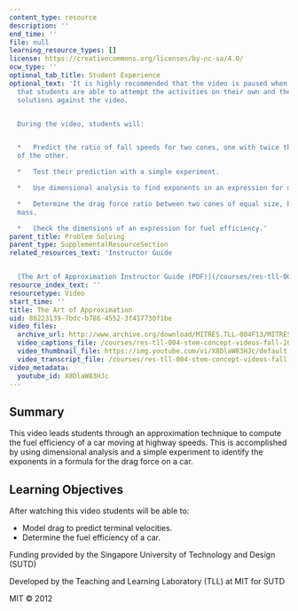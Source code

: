 ```yaml
---
content_type: resource
description: ''
end_time: ''
file: null
learning_resource_types: []
license: https://creativecommons.org/licenses/by-nc-sa/4.0/
ocw_type: ''
optional_tab_title: Student Experience
optional_text: 'It is highly recommended that the video is paused when prompted so
  that students are able to attempt the activities on their own and then check their
  solutions against the video.


  During the video, students will:


  *   Predict the ratio of fall speeds for two cones, one with twice the diameter
  of the other.

  *   Test their prediction with a simple experiment.

  *   Use dimensional analysis to find exponents in an expression for drag.

  *   Determine the drag force ratio between two cones of equal size, but different
  mass.

  *   Check the dimensions of an expression for fuel efficiency.'
parent_title: Problem Solving
parent_type: SupplementalResourceSection
related_resources_text: 'Instructor Guide


  [The Art of Approximation Instructor Guide (PDF)](/courses/res-tll-004-stem-concept-videos-fall-2013/resources/mitres_tll-004f13_artguide)'
resource_index_text: ''
resourcetype: Video
start_time: ''
title: The Art of Approximation
uid: 86223139-7bdc-b786-4552-3f417730f1be
video_files:
  archive_url: http://www.archive.org/download/MITRES.TLL-004F13/MITRES_TLL-004F13_art_of_approximation_300k.mp4
  video_captions_file: /courses/res-tll-004-stem-concept-videos-fall-2013/3c523483c5565d40acb43a6e5599e4f5_X8DlaW83HJc.vtt
  video_thumbnail_file: https://img.youtube.com/vi/X8DlaW83HJc/default.jpg
  video_transcript_file: /courses/res-tll-004-stem-concept-videos-fall-2013/bc32abde486d8f65005c94e0b3fe6320_X8DlaW83HJc.pdf
video_metadata:
  youtube_id: X8DlaW83HJc
---
```


Summary
-------

This video leads students through an approximation technique to compute the fuel efficiency of a car moving at highway speeds. This is accomplished by using dimensional analysis and a simple experiment to identify the exponents in a formula for the drag force on a car.

Learning Objectives
-------------------

After watching this video students will be able to:

*   Model drag to predict terminal velocities.
*   Determine the fuel efficiency of a car.

Funding provided by the Singapore University of Technology and Design (SUTD)

Developed by the Teaching and Learning Laboratory (TLL) at MIT for SUTD

MIT © 2012

